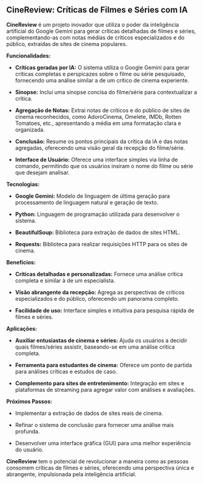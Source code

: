 ## CineReview:  Críticas  de  Filmes  e  Séries  com  IA

**CineReview**  é  um  projeto  inovador  que  utiliza  o  poder  da  inteligência  artificial  do  Google  Gemini  para  gerar  críticas  detalhadas  de  filmes  e  séries,  complementando-as  com  notas  médias  de  críticos  especializados  e  do  público,  extraídas  de  sites  de  cinema  populares.

**Funcionalidades:**

-   **Críticas  geradas  por  IA:**  O  sistema  utiliza  o  Google  Gemini  para  gerar  críticas  completas  e  perspicazes  sobre  o  filme  ou  série  pesquisado,  fornecendo  uma  análise  similar  a  de  um  crítico  de  cinema  experiente.
    
-   **Sinopse:**  Inclui  uma  sinopse  concisa  do  filme/série  para  contextualizar  a  crítica.
    
-   **Agregação  de  Notas:**  Extrai  notas  de  críticos  e  do  público  de  sites  de  cinema  reconhecidos,  como  AdoroCinema,  Omelete,  IMDb,  Rotten  Tomatoes,  etc.,  apresentando  a  média  em  uma  formatação  clara  e  organizada.
    
-   **Conclusão:**  Resume  os  pontos  principais  da  crítica  da  IA  e  das  notas  agregadas,  oferecendo  uma  visão  geral  da  recepção  do  filme/série.
    
-   **Interface  de  Usuário:**  Oferece  uma  interface  simples  via  linha  de  comando,  permitindo  que  os  usuários  insiram  o  nome  do  filme  ou  série  que  desejam  analisar.
    

**Tecnologias:**

-   **Google  Gemini:**  Modelo  de  linguagem  de  última  geração  para  processamento  de  linguagem  natural  e  geração  de  texto.
    
-   **Python:**  Linguagem  de  programação  utilizada  para  desenvolver  o  sistema.
    
-   **BeautifulSoup:**  Biblioteca  para  extração  de  dados  de  sites  HTML.
    
-   **Requests:**  Biblioteca  para  realizar  requisições  HTTP  para  os  sites  de  cinema.
    

**Benefícios:**

-   **Críticas  detalhadas  e  personalizadas:**  Fornece  uma  análise  crítica  completa  e  similar  à  de  um  especialista.
    
-   **Visão  abrangente  da  recepção:**  Agrega  as  perspectivas  de  críticos  especializados  e  do  público,  oferecendo  um  panorama  completo.
    
-   **Facilidade  de  uso:**  Interface  simples  e  intuitiva  para  pesquisa  rápida  de  filmes  e  séries.
    

**Aplicações:**

-   **Auxiliar  entusiastas  de  cinema  e  séries:**  Ajuda  os  usuários  a  decidir  quais  filmes/séries  assistir,  baseando-se  em  uma  análise  crítica  completa.
    
-   **Ferramenta  para  estudantes  de  cinema:**  Oferece  um  ponto  de  partida  para  análises  críticas  e  estudos  de  caso.
    
-   **Complemento  para  sites  de  entretenimento:**  Integração  em  sites  e  plataformas  de  streaming  para  agregar  valor  com  análises  e  avaliações.
    

**Próximos  Passos:**

-   Implementar  a  extração  de  dados  de  sites  reais  de  cinema.
    
-   Refinar  o  sistema  de  conclusão  para  fornecer  uma  análise  mais  profunda.
    
-   Desenvolver  uma  interface  gráfica  (GUI)  para  uma  melhor  experiência  do  usuário.
    

**CineReview**  tem  o  potencial  de  revolucionar  a  maneira  como  as  pessoas  consomem  críticas  de  filmes  e  séries,  oferecendo  uma  perspectiva  única  e  abrangente,  impulsionada  pela  inteligência  artificial.
